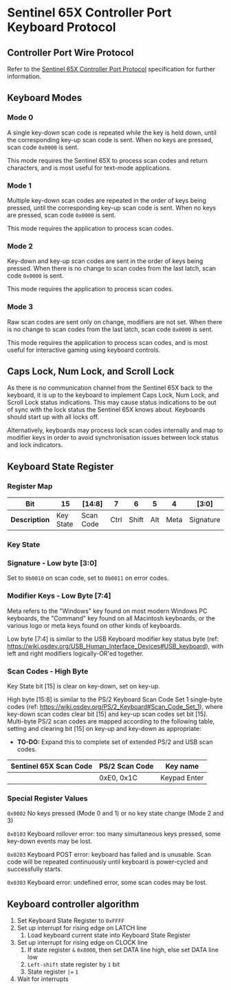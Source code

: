 # Sentinel 65X Controller Port Keyboard Protocol

## Controller Port Wire Protocol

Refer to the [Sentinel 65X Controller Port Protocol](sentinel-65x-controller-port-protocol.md) specification for further information.

## Keyboard Modes

### Mode 0

A single key-down scan code is repeated while the key is held down, until the corresponding key-up scan code is sent. When no keys are pressed, scan code `0x0000` is sent.

This mode requires the Sentinel 65X to process scan codes and return characters, and is most useful for text-mode applications.

### Mode 1

Multiple key-down scan codes are repeated in the order of keys being pressed, until the corresponding key-up scan code is sent. When no keys are pressed, scan code `0x0000` is sent.

This mode requires the application to process scan codes.

### Mode 2

Key-down and key-up scan codes are sent in the order of keys being pressed. When there is no change to scan codes from the last latch, scan code `0x0000` is sent.

This mode requires the application to process scan codes.

### Mode 3

Raw scan codes are sent only on change, modifiers are not set. When there is no change to scan codes from the last latch, scan code `0x0000` is sent.

This mode requires the application to process scan codes, and is most useful for interactive gaming using keyboard controls.

## Caps Lock, Num Lock, and Scroll Lock

As there is no communication channel from the Sentinel 65X back to the keyboard, it is up to the keyboard to implement Caps Lock, Num Lock, and Scroll Lock status indications. This may cause status indications to be out of sync with the lock status the Sentinel 65X knows about. Keyboards should start up with all locks off.

Alternatively, keyboards may process lock scan codes internally and map to modifier keys in order to avoid synchronisation issues between lock status and lock indicators.

## Keyboard State Register

### Register Map

|Bit|15|\[14:8]|7|6|5|4|\[3:0]|
|-|-|-|-|-|-|-|-|
|**Description**|Key State|Scan Code|Ctrl|Shift|Alt|Meta|Signature|

### Key State

### Signature - Low byte \[3:0]

Set to `0b0010` on scan code, set to `0b0011` on error codes.

### Modifier Keys - Low Byte \[7:4]

Meta refers to the "Windows" key found on most modern Windows PC keyboards, the "Command" key found on all Macintosh keyboards, or the various logo or meta keys found on other kinds of keyboards.

Low byte \[7:4] is similar to the USB Keyboard modifier key status byte (ref: <https://wiki.osdev.org/USB_Human_Interface_Devices#USB_keyboard>), with left and right modifiers logically-OR'ed together.

### Scan Codes - High Byte

Key State bit \[15] is clear on key-down, set on key-up.

High byte \[15:8] is similar to the PS/2 Keyboard Scan Code Set 1 single-byte codes (ref: <https://wiki.osdev.org/PS/2_Keyboard#Scan_Code_Set_1>), where key-down scan codes clear bit \[15] and key-up scan codes set bit \[15]. Multi-byte PS/2 scan codes are mapped according to the following table, setting and clearing bit \[15] on key-up and key-down as appropriate:

* **TO-DO:** Expand this to complete set of extended PS/2 and USB scan codes.

|Sentinel 65X Scan Code|PS/2 Scan Code|Key name|
|-|-|-|
||0xE0, 0x1C|Keypad Enter|

### Special Register Values

`0x0002` No keys pressed (Mode 0 and 1) or no key state change (Mode 2 and 3)

`0x0103` Keyboard rollover error: too many simultaneous keys pressed, some key-down events may be lost.

`0x0203` Keyboard POST error: keyboard has failed and is unusable. Scan code will be repeated continuously until keyboard is power-cycled and successfully starts.

`0x0303` Keyboard error: undefined error, some scan codes may be lost.

## Keyboard controller algorithm

1. Set Keyboard State Register to `0xFFFF`
1. Set up interrupt for rising edge on LATCH line
    1. Load keyboard current state into Keyboard State Register
1. Set up interrupt for rising edge on CLOCK line
    1. If state register `&` `0x8000`, then set DATA line high, else set DATA line low
    1. `Left-shift` state register by `1` bit
    1. State register `|=` `1`
1. Wait for interrupts
